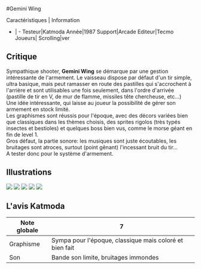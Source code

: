 #Gemini Wing

Caractéristiques | Information
- | -
Testeur|Katmoda
Année|1987
Support|Arcade
Editeur|Tecmo
Joueurs|
Scrolling|ver

## Critique
Sympathique shooter, <b>Gemini Wing</b> se démarque par une gestion intéressante de l'armement. Le vaisseau dispose par défaut d'un tir simple, ultra basique, mais peut ramasser en route des pastilles qui s'accrochent à l'arrière et sont utilisables une fois seulement, dans l'ordre d'arrivée (pastille de tir en V, de mur de flamme, missiles tête chercheuse, etc...)<br/>Une idée intéressante, qui laisse au joueur la possibilité de gérer son armement en stock limité.<br/>Les graphismes sont réussis pour l'époque, avec des décors variées bien que classiques dans les thèmes choisis, des sprites rigolos (très typés insectes et bestioles) et quelques boss bien vus, comme le morse géant en fin de level 1.<br/>Gros défaut, la partie sonore: les musiques sont juste écoutables, les bruitages sont atroces, surtout (point gênant) l'incessant bruit du tir...<br/>A tester donc pour le système d'armement.

## Illustrations
![](http://www.shmup.com/images/thumbs/gemini.jpg)
![](http://www.shmup.com/images/thumbs/gemini-2.jpg)
![](http://www.shmup.com/images/thumbs/)
![](http://www.shmup.com/images/thumbs/)
![](http://www.shmup.com/images/thumbs/)

## L'avis Katmoda
Note globale|7
-|-
Graphisme|Sympa pour l'époque, classique mais coloré et bien fait
Son|Bande son limite, bruitages immondes

